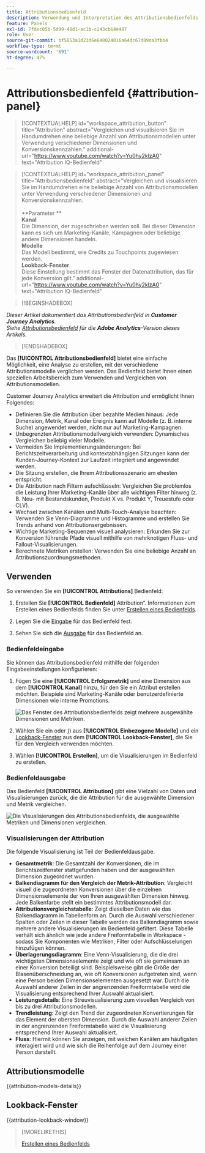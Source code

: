 ```yaml
---
title: Attributionsbedienfeld
description: Verwendung und Interpretation des Attributionsbedienfelds in Analysis Workspace.
feature: Panels
exl-id: 7fdec05b-5d99-48d1-ac1b-c243cb64e487
role: User
source-git-commit: bf5853a1d23d6e648024016a64dc67d09da3fbb4
workflow-type: tm+mt
source-wordcount: '691'
ht-degree: 47%

---
```


# Attributionsbedienfeld {#attribution-panel}

<!-- markdownlint-disable MD034 -->

>[!CONTEXTUALHELP]
>id="workspace_attribution_button"
>title="Attribution"
>abstract="Vergleichen und visualisieren Sie im Handumdrehen eine beliebige Anzahl von Attributionsmodellen unter Verwendung verschiedener Dimensionen und Konversionskennzahlen."
>additional-url="https://www.youtube.com/watch?v=Yu0hy2klzA0" text="Attribution IQ-Bedienfeld"

>[!CONTEXTUALHELP]
>id="workspace_attribution_panel"
>title="Attributionsbedienfeld"
>abstract="Vergleichen und visualisieren Sie im Handumdrehen eine beliebige Anzahl von Attributionsmodellen unter Verwendung verschiedener Dimensionen und Konversionskennzahlen.<br/><br/>**Parameter **<br/>**Kanal**<br/> Die Dimension, der zugeschrieben werden soll. Bei dieser Dimension kann es sich um Marketing-Kanäle, Kampagnen oder beliebige andere Dimensionen handeln.<br/>**Modelle**<br/> Das Modell bestimmt, wie Credits zu Touchpoints zugewiesen werden.<br/>**Lookback-Fenster**<br/> Diese Einstellung bestimmt das Fenster der Datenattribution, das für jede Konversion gilt."
>additional-url="https://www.youtube.com/watch?v=Yu0hy2klzA0" text="Attribution IQ-Bedienfeld"

<!-- markdownlint-enable MD034 -->

>[!BEGINSHADEBOX]

*Dieser Artikel dokumentiert das Attributionsbedienfeld in **Customer Journey Analytics**.<br/>Siehe [Attributionsbedienfeld](https://experienceleague.adobe.com/en/docs/analytics/analyze/analysis-workspace/panels/attribution) für die **Adobe Analytics**-Version dieses Artikels.*

>[!ENDSHADEBOX]

Das **[!UICONTROL Attributionsbedienfeld]** bietet eine einfache Möglichkeit, eine Analyse zu erstellen, mit der verschiedene Attributionsmodelle verglichen werden. Das Bedienfeld bietet Ihnen einen speziellen Arbeitsbereich zum Verwenden und Vergleichen von Attributionsmodellen.

Customer Journey Analytics erweitert die Attribution und ermöglicht Ihnen Folgendes:

* Definieren Sie die Attribution über bezahlte Medien hinaus: Jede Dimension, Metrik, Kanal oder Ereignis kann auf Modelle (z. B. interne Suche) angewendet werden, nicht nur auf Marketing-Kampagnen.
* Unbegrenzten Attributionsmodellvergleich verwenden: Dynamisches Vergleichen beliebig vieler Modelle.
* Vermeiden Sie Implementierungsänderungen: Bei Berichtszeitverarbeitung und kontextabhängigen Sitzungen kann der Kunden-Journey-Kontext zur Laufzeit integriert und angewendet werden.
* Die Sitzung erstellen, die Ihrem Attributionsszenario am ehesten entspricht.
* Die Attribution nach Filtern aufschlüsseln: Vergleichen Sie problemlos die Leistung Ihrer Marketing-Kanäle über alle wichtigen Filter hinweg (z. B. Neu- mit Bestandskunden, Produkt X vs. Produkt Y, Treuestufe oder CLV).
* Wechsel zwischen Kanälen und Multi-Touch-Analyse beachten: Verwenden Sie Venn-Diagramme und Histogramme und erstellen Sie Trends anhand von Attributionsergebnissen.
* Wichtige Marketing-Sequenzen visuell analysieren: Erkunden Sie zur Konversion führende Pfade visuell mithilfe von mehrknotigen Fluss- und Fallout-Visualisierungen.
* Berechnete Metriken erstellen: Verwenden Sie eine beliebige Anzahl an Attributionszuordnungsmethoden.

## Verwenden

So verwenden Sie ein **[!UICONTROL Attributions]** Bedienfeld:

1. Erstellen Sie **[!UICONTROL Bedienfeld]** Attribution“. Informationen zum Erstellen eines Bedienfelds finden Sie unter [Erstellen eines Bedienfelds](panels.md#create-a-panel).

1. Legen Sie die [Eingabe](#panel-input) für das Bedienfeld fest.

1. Sehen Sie sich die [Ausgabe](#panel-output) für das Bedienfeld an.

### Bedienfeldeingabe

Sie können das Attributionsbedienfeld mithilfe der folgenden Eingabeeinstellungen konfigurieren:

1. Fügen Sie eine **[!UICONTROL Erfolgsmetrik]** und eine Dimension aus dem **[!UICONTROL Kanal]** hinzu, für den Sie ein Attribut erstellen möchten. Beispiele sind Marketing-Kanäle oder benutzerdefinierte Dimensionen wie interne Promotions.

   ![Das Fenster des Attributionsbedienfelds zeigt mehrere ausgewählte Dimensionen und Metriken.](assets/attribution-panel.png)

1. Wählen Sie ein oder [ (](#attribution-models)) aus **[!UICONTROL Einbezogene Modelle]** und ein [Lookback-Fenster](#lookback-window) aus dem **[!UICONTROL Lookback-Fenster]**, die Sie für den Vergleich verwenden möchten.

1. Wählen **[!UICONTROL Erstellen]**, um die Visualisierungen im Bedienfeld zu erstellen.

### Bedienfeldausgabe

Das Bedienfeld **[!UICONTROL Attribution]** gibt eine Vielzahl von Daten und Visualisierungen zurück, die die Attribution für die ausgewählte Dimension und Metrik vergleichen.

![Die Visualisierungen des Attributionsbedienfelds, die ausgewählte Metriken und Dimensionen vergleichen.](assets/attr_panel_vizs.png)

### Visualisierungen der Attribution

Die folgende Visualisierung ist Teil der Bedienfeldausgabe.

* **Gesamtmetrik**: Die Gesamtzahl der Konversionen, die im Berichtszeitfenster stattgefunden haben und der ausgewählten Dimension zugeordnet wurden.
* **Balkendiagramm für den Vergleich der Metrik-Attribution**: Vergleicht visuell die zugeordneten Konversionen über die einzelnen Dimensionselemente der von Ihren ausgewählten Dimension hinweg. Jede Balkenfarbe stellt ein bestimmtes Attributionsmodell dar.
* **Attributionsvergleichstabelle**: Zeigt dieselben Daten wie das Balkendiagramm in Tabellenform an. Durch die Auswahl verschiedener Spalten oder Zeilen in dieser Tabelle werden das Balkendiagramm sowie mehrere andere Visualisierungen im Bedienfeld gefiltert. Diese Tabelle verhält sich ähnlich wie jede andere Freiformtabelle in Workspace - sodass Sie Komponenten wie Metriken, Filter oder Aufschlüsselungen hinzufügen können.
* **Überlagerungsdiagramm**: Eine Venn-Visualisierung, die die drei wichtigsten Dimensionselemente zeigt und wie oft sie gemeinsam an einer Konversion beteiligt sind. Beispielsweise gibt die Größe der Blasenüberschneidung an, wie oft Konversionen aufgetreten sind, wenn eine Person beiden Dimensionselementen ausgesetzt war. Durch die Auswahl anderer Zeilen in der angrenzenden Freiformtabelle wird die Visualisierung entsprechend Ihrer Auswahl aktualisiert.
* **Leistungsdetails**: Eine Streuvisualisierung zum visuellen Vergleich von bis zu drei Attributionsmodellen.
* **Trendleistung**: Zeigt den Trend der zugeordneten Konvertierungen für das Element der obersten Dimension. Durch die Auswahl anderer Zeilen in der angrenzenden Freiformtabelle wird die Visualisierung entsprechend Ihrer Auswahl aktualisiert.
* **Fluss**: Hiermit können Sie anzeigen, mit welchen Kanälen am häufigsten interagiert wird und wie sich die Reihenfolge auf dem Journey einer Person darstellt.

## Attributionsmodelle

{{attribution-models-details}}

## Lookback-Fenster

{{attribution-lookback-window}}

>[!MORELIKETHIS]
>
> [Erstellen eines Bedienfelds](/help/analysis-workspace/c-panels/panels.md#create-a-panel)
>
